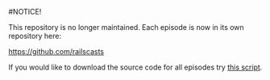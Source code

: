 #NOTICE!

This repository is no longer maintained. Each episode is now in its own repository here:

https://github.com/railscasts

If you would like to download the source code for all episodes try [this script](https://gist.github.com/2866591).

